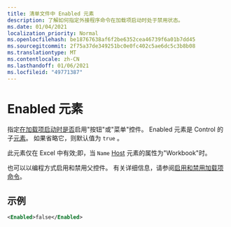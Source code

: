 ```yaml
---
title: 清单文件中 Enabled 元素
description: 了解如何指定外接程序命令在加载项启动时处于禁用状态。
ms.date: 01/04/2021
localization_priority: Normal
ms.openlocfilehash: be18767638af6f2be6352cea46739f6a01b7dd45
ms.sourcegitcommit: 2f75a37de349251bc0e0fc402c5ae6dc5c3b8b08
ms.translationtype: MT
ms.contentlocale: zh-CN
ms.lasthandoff: 01/06/2021
ms.locfileid: "49771387"
---
```

# <a name="enabled-element"></a>Enabled 元素

指定[在加载项启动](control.md#button-control)[时是否](control.md#menu-dropdown-button-controls)启用"按钮"或"菜单"控件。 Enabled 元素是 Control 的子[元素](control.md)。 如果省略它，则默认值为 `true` 。

此元素仅在 Excel 中有效;即，当 `Name` [Host](host.md) 元素的属性为"Workbook"时。

也可以以编程方式启用和禁用父控件。 有关详细信息，请参阅[启用和禁用加载项命令](../../design/disable-add-in-commands.md)。

## <a name="example"></a>示例

```xml
<Enabled>false</Enabled>
```
